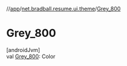 //[app](../../index.md)/[net.bradball.resume.ui.theme](index.md)/[Grey_800](-grey_800.md)

# Grey_800

[androidJvm]\
val [Grey_800](-grey_800.md): Color
